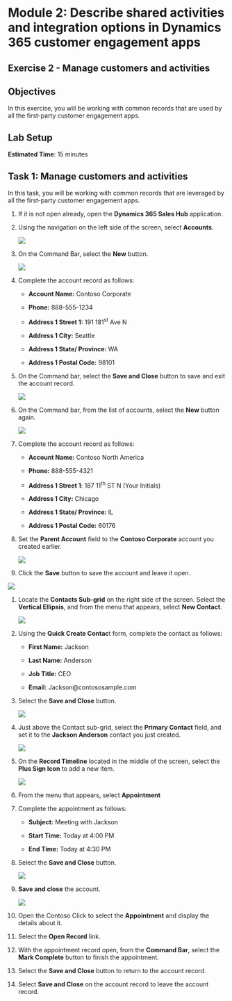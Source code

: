 

# Module 2: Describe shared activities and integration options in Dynamics 365 customer engagement apps

## Exercise 2 - Manage customers and activities

## Objectives

In this exercise, you will be working with common records that are used by all the first-party customer engagement apps. 

## Lab Setup

**Estimated Time**: 15 minutes

## Task 1: Manage customers and activities

In this task, you will be working with common records that are leveraged by all the first-party customer engagement apps. 

1. If it is not open already, open the **Dynamics 365 Sales Hub** application.

1. Using the navigation on the left side of the screen, select **Accounts**.

   ![](./media/pp14.png)

1. On the Command Bar, select the **New** button.

   ![](./media/pp15.png)

1. Complete the account record as follows:

	- **Account Name:** Contoso Corporate 

	- **Phone:** 888-555-1234 

	- **Address 1 Street 1:** 191 181<sup data-htmlnode="">st</sup> Ave N 

	- **Address 1 City:** Seattle

	- **Address 1 State/ Province:** WA

	- **Address 1 Postal Code:** 98101

1. On the Command bar, select the **Save and Close** button to save and exit the account record.

   ![](./media/pp16.png)

1. On the Command bar, from the list of accounts, select the **New** button again.

   ![](./media/pp17.png)

1. Complete the account record as follows:

	- **Account Name:** Contoso North America 

	- **Phone:** 888-555-4321 

	- **Address 1 Street 1**: 187 11<sup data-htmlnode="">th</sup> ST N (Your Initials)

	- **Address 1 City:** Chicago

	- **Address 1 State/ Province:** IL

	- **Address 1 Postal Code:** 60176

1. Set the **Parent Account** field to the **Contoso Corporate** account you created earlier.

   ![](./media/pp18.png)

1. Click the **Save** button to save the account and leave it open.

  ![](./media/pp19.png)

1. Locate the **Contacts Sub-grid** on the right side of the screen. Select the **Vertical Ellipsis**, and from the menu that appears, select **New Contact**.

   ![](./media/pp20.png)
 
1. Using the **Quick Create Contac**t form, complete the contact as follows:

	- **First Name:** Jackson

	- **Last Name:** Anderson 

	- **Job Title:** CEO

	- **Email:** Jackson<inject key="DeploymentID" enableCopy="false" />@contososample.com

1. Select the **Save and Close** button.

   ![](./media/pp21.png)

1. Just above the Contact sub-grid, select the **Primary Contact** field, and set it to the **Jackson Anderson** contact you just created.

   ![](./media/pp22.png)

1. On the **Record Timeline** located in the middle of the screen, select the **Plus Sign Icon** to add a new item.

   ![](./media/pp23.png)

1. From the menu that appears, select **Appointment**

1. Complete the appointment as follows:

	- **Subject:** Meeting with Jackson 

	- **Start Time:** Today at 4:00 PM

	- **End Time:** Today at 4:30 PM

1. Select the **Save and Close** button.

   ![](./media/pp24.png)

1. **Save and close** the account.

   ![](./media/pp25.png)

1. Open the Contoso Click to select the **Appointment** and display the details about it.

1. Select the **Open Record** link.

1. With the appointment record open, from the **Command Bar**, select the **Mark Complete** button to finish the appointment.

1. Select the **Save and Close** button to return to the account record.

1. Select **Save and Close** on the account record to leave the account record.
